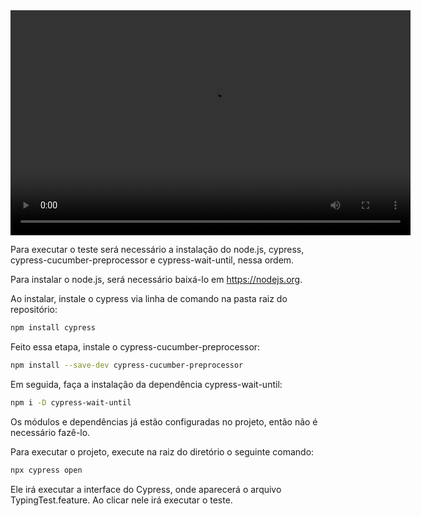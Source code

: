 <video width="640" height="360" controls>
  <source src="video/demo.mp4" type="video/mp4">
  Seu navegador não suporta vídeos HTML5.
</video>

Para executar o teste será necessário a instalação do node.js, cypress, cypress-cucumber-preprocessor e cypress-wait-until, nessa ordem.

Para instalar o node.js, será necessário baixá-lo em https://nodejs.org.

Ao instalar, instale o cypress via linha de comando na pasta raiz do repositório:
```bash
npm install cypress
```
 
Feito essa etapa, instale o cypress-cucumber-preprocessor:
```bash
npm install --save-dev cypress-cucumber-preprocessor
```

Em seguida, faça a instalação da dependência cypress-wait-until:
```bash
npm i -D cypress-wait-until
```

Os módulos e dependências já estão configuradas no projeto, então não é necessário fazê-lo.
 
Para executar o projeto, execute na raiz do diretório o seguinte comando:
```bash
npx cypress open
```

Ele irá executar a interface do Cypress, onde aparecerá o arquivo TypingTest.feature. Ao clicar nele irá executar o teste.
